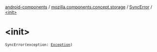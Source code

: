 [android-components](../../index.md) / [mozilla.components.concept.storage](../index.md) / [SyncError](index.md) / [&lt;init&gt;](./-init-.md)

# &lt;init&gt;

`SyncError(exception: `[`Exception`](https://developer.android.com/reference/java/lang/Exception.html)`)`